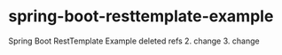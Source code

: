 # spring-boot-resttemplate-example
Spring Boot RestTemplate Example 
deleted refs 
2. change
3. change
